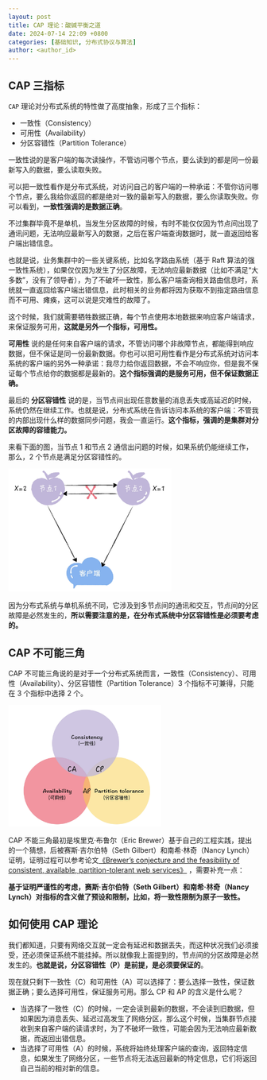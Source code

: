 ```yaml
---
layout: post
title: CAP 理论：酸碱平衡之道
date: 2024-07-14 22:09 +0800
categories: [基础知识, 分布式协议与算法]
author: <author_id>
---
```


## CAP 三指标

`CAP` 理论对分布式系统的特性做了高度抽象，形成了三个指标：

- 一致性（Consistency）
- 可用性（Availability）
- 分区容错性（Partition Tolerance）



一致性说的是客户端的每次读操作，不管访问哪个节点，要么读到的都是同一份最新写入的数据，要么读取失败。

可以把一致性看作是分布式系统，对访问自己的客户端的一种承诺：不管你访问哪个节点，要么我给你返回的都是绝对一致的最新写入的数据，要么你读取失败。你可以看到，**一致性强调的是数据正确**。

不过集群毕竟不是单机，当发生分区故障的时候，有时不能仅仅因为节点间出现了通讯问题，无法响应最新写入的数据，之后在客户端查询数据时，就一直返回给客户端出错信息。

也就是说，业务集群中的一些关键系统，比如名字路由系统（基于 Raft 算法的强一致性系统），如果仅仅因为发生了分区故障，无法响应最新数据（比如不满足“大多数”，没有了领导者），为了不破坏一致性，那么客户端查询相关路由信息时，系统就一直返回给客户端出错信息，此时相关的业务都将因为获取不到指定路由信息而不可用、瘫痪，这可以说是灾难性的故障了。

这个时候，我们就需要牺牲数据正确，每个节点使用本地数据来响应客户端请求，来保证服务可用，**这就是另外一个指标，可用性。**



**可用性** 说的是任何来自客户端的请求，不管访问哪个非故障节点，都能得到响应数据，但不保证是同一份最新数据。你也可以把可用性看作是分布式系统对访问本系统的客户端的另外一种承诺：我尽力给你返回数据，不会不响应你，但是我不保证每个节点给你的数据都是最新的。**这个指标强调的是服务可用，但不保证数据正确。**



最后的 **分区容错性** 说的是，当节点间出现任意数量的消息丢失或高延迟的时候，系统仍然在继续工作。也就是说，分布式系统在告诉访问本系统的客户端：不管我的内部出现什么样的数据同步问题，我会一直运行。**这个指标，强调的是集群对分区故障的容错能力。**

来看下面的图，当节点 1 和节点 2 通信出问题的时候，如果系统仍能继续工作，那么，2 个节点是满足分区容错性的。

<img src="../media/2024-07-14-cap-%E7%90%86%E8%AE%BA-%E9%85%B8%E7%A2%B1%E5%B9%B3%E8%A1%A1%E4%B9%8B%E9%81%93/5EC028B8-A559-4E41-A014-FF879A23848C" alt="img" style="zoom:32%;" />

因为分布式系统与单机系统不同，它涉及到多节点间的通讯和交互，节点间的分区故障是必然发生的，**所以需要注意的是，在分布式系统中分区容错性是必须要考虑的。**



## CAP 不可能三角

CAP 不可能三角说的是对于一个分布式系统而言，一致性（Consistency）、可用性（Availability）、分区容错性（Partition Tolerance）3 个指标不可兼得，只能在 3 个指标中选择 2 个。

<img src="../media/2024-07-14-cap-%E7%90%86%E8%AE%BA-%E9%85%B8%E7%A2%B1%E5%B9%B3%E8%A1%A1%E4%B9%8B%E9%81%93/793E88F8-5666-4592-ACB9-C037892504E2" alt="img" style="zoom:30%;" />

CAP 不能三角最初是埃里克·布鲁尔（Eric Brewer）基于自己的工程实践，提出的一个猜想，后被赛斯·吉尔伯特（Seth Gilbert）和南希·林奇（Nancy Lynch）证明，证明过程可以参考论文[《Brewer’s conjecture and the feasibility of consistent, available, partition-tolerant web services》](https://users.ece.cmu.edu/~adrian/731-sp04/readings/GL-cap.pdf) ，需要补充一点：

**基于证明严谨性的考虑，赛斯·吉尔伯特（Seth Gilbert）和南希·林奇（Nancy Lynch）对指标的含义做了预设和限制，比如，将一致性限制为原子一致性。**



## 如何使用 CAP 理论

我们都知道，只要有网络交互就一定会有延迟和数据丢失，而这种状况我们必须接受，还必须保证系统不能挂掉。所以就像我上面提到的，节点间的分区故障是必然发生的。**也就是说，分区容错性（P）是前提，是必须要保证的**。

现在就只剩下一致性（C）和可用性（A）可以选择了：要么选择一致性，保证数据正确；要么选择可用性，保证服务可用。那么 CP 和 AP 的含义是什么呢？

- 当选择了一致性（C）的时候，一定会读到最新的数据，不会读到旧数据，但如果因为消息丢失、延迟过高发生了网络分区，那么这个时候，当集群节点接收到来自客户端的读请求时，为了不破坏一致性，可能会因为无法响应最新数据，而返回出错信息。
- 当选择了可用性（A）的时候，系统将始终处理客户端的查询，返回特定信息，如果发生了网络分区，一些节点将无法返回最新的特定信息，它们将返回自己当前的相对新的信息。



